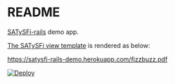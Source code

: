 # README

[SATySFi-rails](https://rubygems.org/gems/SATySFi-rails) demo app.

[The SATySFi view template](https://github.com/hanachin/satysfi-rails-demo/blob/master/app/views/fizzbuzz/show.pdf.saty) is rendered as below:

https://satysfi-rails-demo.herokuapp.com/fizzbuzz.pdf

[![Deploy](https://www.herokucdn.com/deploy/button.svg)](https://heroku.com/deploy)
